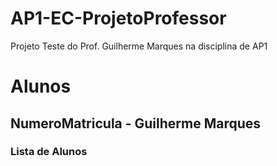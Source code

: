 # AP1-EC-ProjetoProfessor
Projeto Teste do Prof. Guilherme Marques na disciplina de AP1


# Alunos
## NumeroMatricula - Guilherme Marques

### Lista de Alunos
